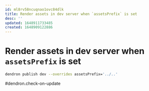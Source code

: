 ```yaml
---
id: ml8rv58ncuqnao1ovc84dlk
title: Render assets in dev server when `assetsPrefix` is set
desc: ''
updated: 1648911733485
created: 1648909122886
---
```


# Render assets in dev server when `assetsPrefix` is set

```sh
dendron publish dev --overrides assetsPrefix='../..'
```

#dendron.check-on-update
